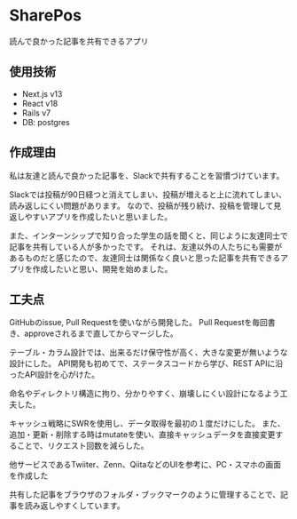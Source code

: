 # SharePos
読んで良かった記事を共有できるアプリ

## 使用技術
- Next.js v13
- React v18
- Rails v7
- DB: postgres

## 作成理由
私は友達と読んで良かった記事を、Slackで共有することを習慣づけています。

Slackでは投稿が90日経つと消えてしまい、投稿が増えると上に流れてしまい、読み返しにくい問題があります。
なので、投稿が残り続け、投稿を管理して見返しやすいアプリを作成したいと思いました。

また、インターンシップで知り合った学生の話を聞くと、同じように友達同士で記事を共有している人が多かったです。
それは、友達以外の人たちにも需要があるものだと感じたので、友達同士は関係なく良いと思った記事を共有できるアプリを作成したいと思い、開発を始めました。


## 工夫点
GitHubのissue, Pull Requestを使いながら開発した。
Pull Requestを毎回書き、approveされるまで直してからマージした。

テーブル・カラム設計では、出来るだけ保守性が高く、大きな変更が無いような設計にした。
API開発も初めてで、ステータスコードから学び、REST APIに沿ったAPI設計を心がけた。

命名やディレクトリ構造に拘り、分かりやすく、崩壊しにくい設計になるよう工夫した。

キャッシュ戦略にSWRを使用し、データ取得を最初の１度だけにした。
また、追加・更新・削除する時はmutateを使い、直接キャッシュデータを直接変更することで、リクエスト回数を減らした。

他サービスであるTwiiter、Zenn、QiitaなどのUIを参考に、PC・スマホの画面を作成した

共有した記事をブラウザのフォルダ・ブックマークのように管理することで、記事を読み返しやすくしています。
